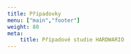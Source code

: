 ```yaml
---
title: Případovky
menu: ["main","footer"]
weight: 80
meta:
    title: Případové studie HARDWARIO
---
```

